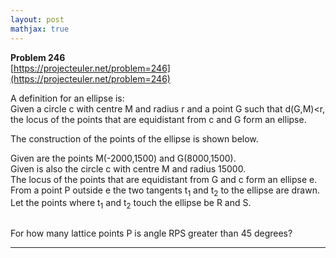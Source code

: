 ```yaml
---
layout: post
mathjax: true
---
```

**Problem 246**  
[https://projecteuler.net/problem=246](https://projecteuler.net/problem=246)

<p>
A definition for an ellipse is:<br />
Given a circle c with centre M and radius r and a point G such that d(G,M)&lt;r, the locus of the points that are equidistant from c and G form an ellipse.
</p>
The construction of the points of the ellipse is shown below.

<div class="center">
<img src="https://projecteuler.net/project/images/p246_anim.gif" class="dark_img" alt="" /></div>

<p>
Given are the points M(-2000,1500) and G(8000,1500).<br /> 
Given is also the circle c with centre M and radius 15000.<br />
The locus of the points that are equidistant from G and c form an ellipse e.<br />
From a point P outside e the two tangents t<sub>1</sub> and t<sub>2</sub> to the ellipse are drawn.<br />
Let the points where t<sub>1</sub> and t<sub>2</sub> touch the ellipse be R and S.
</p>
<div class="center">
<img src="https://projecteuler.net/project/images/p246_ellipse.gif" class="dark_img" alt="" /></div>
<p>
For how many lattice points P is angle RPS greater than 45 degrees?
</p>

---

